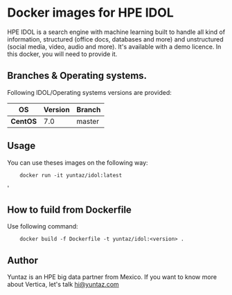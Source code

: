 # Docker images for HPE IDOL
HPE IDOL is a search engine with machine learning built to handle all kind of information, structured (office docs, databases and more) and unstructured (social media, video, audio and more).
It's available with a demo licence. In this docker, you will need to provide it.

## Branches & Operating systems. 
Following IDOL/Operating systems versions are provided:

OS | Version | Branch |
--- | --- | --- |
**CentOS**| 7.0 | master |

## Usage

You can use theses images on the following way:

```
    docker run -it yuntaz/idol:latest
```
'
## How to fuild from Dockerfile

Use following command:

```
    docker build -f Dockerfile -t yuntaz/idol:<version> .
```

## Author				 
Yuntaz is an HPE big data partner from Mexico.
If you want to know more about Vertica, let's talk hi@yuntaz.com
